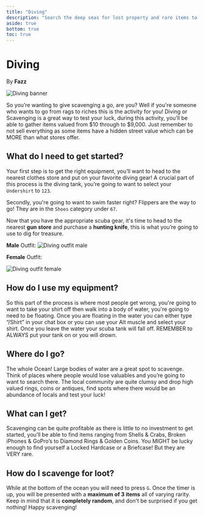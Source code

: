 ```yaml
---
title: "Diving"
description: "Search the deep seas for lost property and rare items to sell at a profit"
aside: true
bottom: true
toc: true
---
```


# Diving

By **Fazz**

![Diving banner](https://i.imgur.com/najizSC.jpeg)

So you’re wanting to give scavenging a go, are you? Well if you're someone who wants to go from rags to riches this is the activity for you! Diving or Scavenging is a great way to test your luck, during this activity, you’ll be able to gather items valued from $10 through to $9,000. Just remember to not sell everything as some items have a hidden street value which can be MORE than what stores offer. 

## What do I need to get started?

Your first step is to get the right equipment, you’ll want to head to the nearest clothes store and put on your favorite diving gear! A crucial part of this process is the diving tank, you’re going to want to select your `Undershirt` to `123`.

Secondly, you're going to want to swim faster right? Flippers are the way to go! They are in the `Shoes` category under `67`. 

Now that you have the appropriate scuba gear, it's time to head to the nearest **gun store** and purchase a **hunting knife**, this is what you’re going to use to dig for treasure.

**Male** Outfit:
![Diving outfit male](https://i.imgur.com/Z1d9BB5.png)

**Female** Outfit:

![Diving outfit female](https://cdn.discordapp.com/attachments/1119097168523972668/1123825426683412550/Screenshot_2023-06-28_005159.png)

## How do I use my equipment?

So this part of the process is where most people get wrong, you're going to want to take your shirt off then walk into a body of water, you're going to need to be floating. Once you are floating in the water you can either type “/Shirt” in your chat box or you can use your Alt muscle and select your shirt. Once you leave the water your scuba tank will fall off. REMEMBER to ALWAYS put your tank on or you will drown. 

## Where do I go?

The whole Ocean! Large bodies of water are a great spot to scavenge. Think of places where people would lose valuables and you’re going to want to search there. The local community are quite clumsy and drop high valued rings, coins or antiques, find spots where there would be an abundance of locals and test your luck! 

## What can I get?

Scavenging can be quite profitable as there is little to no investment to get started, you’ll be able to find items ranging from Shells & Crabs, Broken iPhones & GoPro’s to Diamond Rings & Golden Coins. You MIGHT be lucky enough to find yourself a Locked Hardcase or a Briefcase! But they are VERY rare.

## How do I scavenge for loot?
While at the bottom of the ocean you will need to press `G`. Once the timer is up, you will be presented with a **maximum of 3 items** all of varying rarity. Keep in mind that it is **completely random**, and don't be surprised if you get nothing! Happy scavenging!
